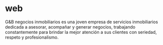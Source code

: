 # web
G&amp;B negocios inmobiliarios es una joven empresa de servicios inmobiliarios dedicada a asesorar, acompañar y generar negocios, trabajando constantemente para brindar la mejor atención a sus clientes con seriedad, respeto y profesionalismo.
